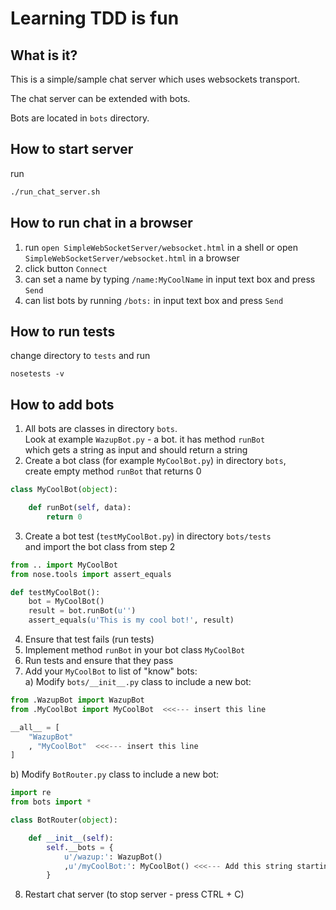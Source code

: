 # Learning TDD is fun
 
## What is it?
This is a simple/sample chat server which uses websockets transport.

The chat server can be extended with  bots.

Bots are located in ```bots``` directory.

## How to start server
run 
```bash
./run_chat_server.sh 
```

## How to run chat in a browser
1. run ```open SimpleWebSocketServer/websocket.html``` in a shell or open ```SimpleWebSocketServer/websocket.html``` in a browser
2. click button ```Connect```
3. can set a name by typing ```/name:MyCoolName``` in input text box and press ```Send```
4. can list bots by running ```/bots:``` in input text box and press ```Send```

## How to run tests
change directory to ```tests``` and run
```
nosetests -v
```

## How to add bots
1. All bots are classes in directory ```bots```.<br>
Look at example ```WazupBot.py``` - a bot. it has method ```runBot```<br>
which gets a string as input and should return a string
2. Create a bot class (for example ```MyCoolBot.py```) in directory ```bots```,<br>
create empty method ```runBot``` that returns 0
```python
class MyCoolBot(object):

    def runBot(self, data):
        return 0
```
3. Create a bot test (```testMyCoolBot.py```) in directory ```bots/tests```<br>
 and import the bot class from step 2
```python
from .. import MyCoolBot
from nose.tools import assert_equals

def testMyCoolBot():
    bot = MyCoolBot()
    result = bot.runBot(u'')
    assert_equals(u'This is my cool bot!', result)
```
4. Ensure that test fails (run tests)
5. Implement method ```runBot``` in your bot class ```MyCoolBot```
6. Run tests and ensure that they pass
7. Add your ```MyCoolBot``` to list of "know" bots:<br>
a) Modify ```bots/__init__.py``` class to include a new bot:
```python
from .WazupBot import WazupBot
from .MyCoolBot import MyCoolBot  <<<--- insert this line

__all__ = [
    "WazupBot"
    , "MyCoolBot"  <<<--- insert this line
]
```

b) Modify ```BotRouter.py``` class to include a new bot:

```python
import re
from bots import *

class BotRouter(object):

    def __init__(self):
        self.__bots = {
            u'/wazup:': WazupBot()
            ,u'/myCoolBot:': MyCoolBot() <<<--- Add this string starting with comma
        }
```
8. Restart chat server (to stop server - press CTRL + C)